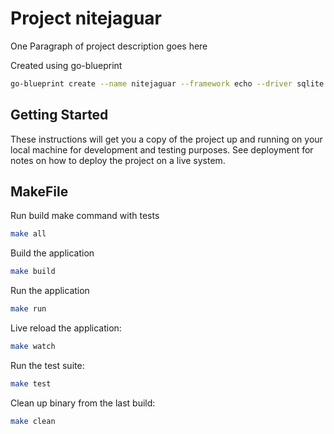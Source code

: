 # Project nitejaguar

One Paragraph of project description goes here

Created using go-blueprint

```bash
go-blueprint create --name nitejaguar --framework echo --driver sqlite --advanced --feature htmx --feature githubaction --feature websocket --feature tailwind
```

## Getting Started

These instructions will get you a copy of the project up and running on your local machine for development and testing purposes. See deployment for notes on how to deploy the project on a live system.

## MakeFile

Run build make command with tests
```bash
make all
```

Build the application
```bash
make build
```

Run the application
```bash
make run
```

Live reload the application:
```bash
make watch
```

Run the test suite:
```bash
make test
```

Clean up binary from the last build:
```bash
make clean
```
